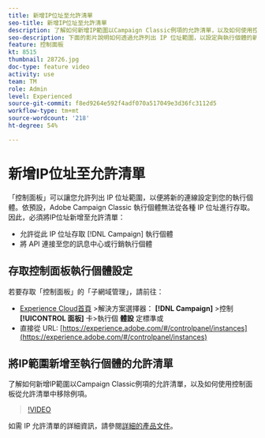 ```yaml
---
title: 新增IP位址至允許清單
seo-title: 新增IP位址至允許清單
description: 了解如何新增IP範圍以Campaign Classic例項的允許清單，以及如何使用控制面板從允許清單中移除例項。
seo-description: 下面的影片說明如何透過允許列出 IP 位址範圍，以設定與執行個體的新連線。
feature: 控制面板
kt: 8515
thumbnail: 28726.jpg
doc-type: feature video
activity: use
team: TM
role: Admin
level: Experienced
source-git-commit: f8ed9264e592f4adf070a517049e3d36fc3112d5
workflow-type: tm+mt
source-wordcount: '218'
ht-degree: 54%

---
```


# 新增IP位址至允許清單

「控制面板」可以讓您允許列出 IP 位址範圍，以便將新的連線設定到您的執行個體。依預設，Adobe Campaign Classic 執行個體無法從各種 IP 位址進行存取。因此，必須將IP位址新增至允許清單：

* 允許從此 IP 位址存取 [!DNL Campaign] 執行個體
* 將 API 連接至您的訊息中心或行銷執行個體

## 存取控制面板執行個體設定

若要存取「控制面板」的「子網域管理」，請前往：

* [Experience Cloud首頁](https://experience.adobe.com/#/home) >解決方案選擇器： **[!DNL Campaign]** >控制 **[!UICONTROL 面板]** 卡>執行個 **體設** 定標準或
* 直接從 URL: [https://experience.adobe.com/#/controlpanel/instances](https://experience.adobe.com/#/controlpanel/instances)

## 將IP範圍新增至執行個體的允許清單

了解如何新增IP範圍以Campaign Classic例項的允許清單，以及如何使用控制面板從允許清單中移除例項。

>[!VIDEO](https://video.tv.adobe.com/v/28726?quality=12)

如需 IP 允許清單的詳細資訊，請參閱[詳細的產品文件](https://experienceleague.adobe.com/docs/control-panel/using/sftp-management/ip-range-allow-listing.html)。
